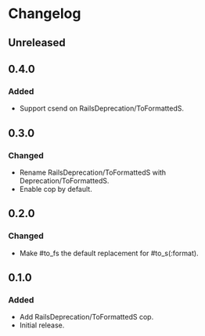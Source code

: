 # Changelog

## Unreleased

## 0.4.0

### Added

- Support csend on RailsDeprecation/ToFormattedS.

## 0.3.0

### Changed

- Rename RailsDeprecation/ToFormattedS with Deprecation/ToFormattedS.
- Enable cop by default.

## 0.2.0

### Changed

- Make #to_fs the default replacement for #to_s(:format).

## 0.1.0

### Added

- Add RailsDeprecation/ToFormattedS cop.
- Initial release.
